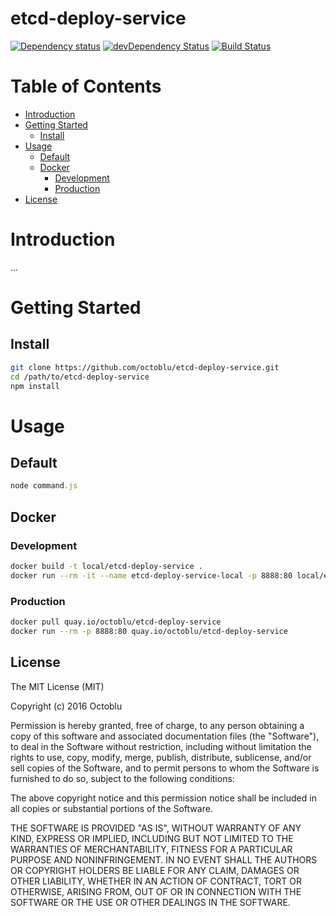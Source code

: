 # etcd-deploy-service

[![Dependency status](http://img.shields.io/david/octoblu/etcd-deploy-service.svg?style=flat)](https://david-dm.org/octoblu/etcd-deploy-service)
[![devDependency Status](http://img.shields.io/david/dev/octoblu/etcd-deploy-service.svg?style=flat)](https://david-dm.org/octoblu/etcd-deploy-service#info=devDependencies)
[![Build Status](http://img.shields.io/travis/octoblu/etcd-deploy-service.svg?style=flat)](https://travis-ci.org/octoblu/etcd-deploy-service)

# Table of Contents

* [Introduction](#introduction)
* [Getting Started](#getting-started)
  * [Install](#install)
* [Usage](#usage)
  * [Default](#default)
  * [Docker](#docker)
    * [Development](#development)
    * [Production](#production)
* [License](#license)

# Introduction

...

# Getting Started

## Install

```bash
git clone https://github.com/octoblu/etcd-deploy-service.git
cd /path/to/etcd-deploy-service
npm install
```

# Usage

## Default

```javascript
node command.js
```

## Docker 

### Development

```bash
docker build -t local/etcd-deploy-service .
docker run --rm -it --name etcd-deploy-service-local -p 8888:80 local/etcd-deploy-service
```

### Production

```bash
docker pull quay.io/octoblu/etcd-deploy-service
docker run --rm -p 8888:80 quay.io/octoblu/etcd-deploy-service
```

## License

The MIT License (MIT)

Copyright (c) 2016 Octoblu

Permission is hereby granted, free of charge, to any person obtaining a copy
of this software and associated documentation files (the "Software"), to deal
in the Software without restriction, including without limitation the rights
to use, copy, modify, merge, publish, distribute, sublicense, and/or sell
copies of the Software, and to permit persons to whom the Software is
furnished to do so, subject to the following conditions:

The above copyright notice and this permission notice shall be included in all
copies or substantial portions of the Software.

THE SOFTWARE IS PROVIDED "AS IS", WITHOUT WARRANTY OF ANY KIND, EXPRESS OR
IMPLIED, INCLUDING BUT NOT LIMITED TO THE WARRANTIES OF MERCHANTABILITY,
FITNESS FOR A PARTICULAR PURPOSE AND NONINFRINGEMENT. IN NO EVENT SHALL THE
AUTHORS OR COPYRIGHT HOLDERS BE LIABLE FOR ANY CLAIM, DAMAGES OR OTHER
LIABILITY, WHETHER IN AN ACTION OF CONTRACT, TORT OR OTHERWISE, ARISING FROM,
OUT OF OR IN CONNECTION WITH THE SOFTWARE OR THE USE OR OTHER DEALINGS IN THE
SOFTWARE.
